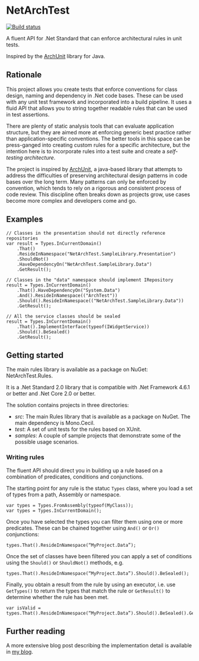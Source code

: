 # NetArchTest

[![Build status](https://dev.azure.com/ben-morris-uk/Open-Source/_apis/build/status/NetArchTest-CI-Build)](https://dev.azure.com/ben-morris-uk/Open-Source/_build/latest?definitionId=2)

A fluent API for .Net Standard that can enforce architectural rules in unit tests. 

Inspired by the [ArchUnit](https://www.archunit.org/) library for Java.

## Rationale

This project allows you create tests that enforce conventions for class design, naming and dependency in .Net code bases. These can be used with any unit test framework and incorporated into a build pipeline. It uses a fluid API that allows you to string together readable rules that can be used in test assertions.

There are plenty of static analysis tools that can evaluate application structure, but they are aimed more at enforcing generic best practice rather than application-specific conventions. The better tools in this space can be press-ganged into creating custom rules for a specific architecture, but the intention here is to incorporate rules into a test suite and create a *self-testing architecture*.

The project is inspired by [ArchUnit](https://www.archunit.org/), a java-based library that attempts to address the difficulties of preserving architectural design patterns in code bases over the long term. Many patterns can only be enforced by convention, which tends to rely on a rigorous and consistent process of code review. This discipline often breaks down as projects grow, use cases become more complex and developers come and go. 

## Examples

```
// Classes in the presentation should not directly reference repositories
var result = Types.InCurrentDomain()
    .That()
    .ResideInNamespace("NetArchTest.SampleLibrary.Presentation")
    .ShouldNot()
    .HaveDependencyOn("NetArchTest.SampleLibrary.Data")
    .GetResult();

// Classes in the "data" namespace should implement IRepository
result = Types.InCurrentDomain()
    .That().HaveDependencyOn("System.Data")
    .And().ResideInNamespace(("ArchTest"))
    .Should().ResideInNamespace(("NetArchTest.SampleLibrary.Data"))
    .GetResult();

// All the service classes should be sealed
result = Types.InCurrentDomain()
    .That().ImplementInterface(typeof(IWidgetService))
    .Should().BeSealed()
    .GetResult();
```

## Getting started

The main rules library is available as a package on NuGet: NetArchTest.Rules.

It is a .Net Standard 2.0 library that is compatible with .Net Framework 4.6.1 or better and .Net Core 2.0 or better.

The solution contains projects in three directories:

 - *src*: The main Rules library that is available as a package on NuGet. The main dependency is Mono.Cecil.
 - *test*: A set of unit tests for the rules based on XUnit.
 - *samples*: A couple of sample projects that demonstrate some of the possible usage scenarios.

### Writing rules

The fluent API should direct you in building up a rule based on a combination of predicates, conditions and conjunctions. 

The starting point for any rule is the statuc `Types` class, where you load a set of types from a path, Assembly or namespace.

```
var types = Types.FromAssembly(typeof(MyClass));
var types = Types.InCurrentDomain();
```
Once you have selected the types you can filter them using one or more predicates. These can be chained together using `And()` or `Or()` conjunctions:
```
types.That().ResideInNamespace(“MyProject.Data”);
```
Once the set of classes have been filtered you can apply a set of conditions using the `Should()` or `ShouldNot()` methods, e.g.
```
types.That().ResideInNamespace(“MyProject.Data”).Should().BeSealed();
```
Finally, you obtain a result from the rule by using an executor, i.e. use `GetTypes()` to return the types that match the rule or `GetResult()` to determine whether the rule has been met.
```
var isValid = types.That().ResideInNamespace(“MyProject.Data”).Should().BeSealed().GetResut()
```

## Further reading

A more extensive blog post describing the implementation detail is available in [my blog](https://www.ben-morris.com/writing-archunit-style-tests-for-net-and-c-for-self-testing-architectures).
